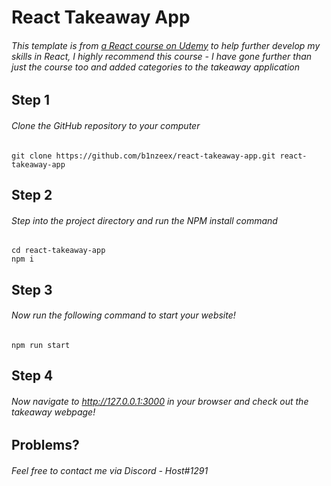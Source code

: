# React Takeaway App

###### This template is from [a React course on Udemy](https://www.udemy.com/course/react-the-complete-guide-incl-redux) to help further develop my skills in React, I highly recommend this course - I have gone further than just the course too and added categories to the takeaway application

## Step 1

###### Clone the GitHub repository to your computer

```
git clone https://github.com/b1nzeex/react-takeaway-app.git react-takeaway-app
```

## Step 2

###### Step into the project directory and run the NPM install command

```
cd react-takeaway-app
npm i
```

## Step 3

###### Now run the following command to start your website!

```
npm run start
```

## Step 4

###### Now navigate to http://127.0.0.1:3000 in your browser and check out the takeaway webpage!

## Problems?

###### Feel free to contact me via Discord - Host#1291
